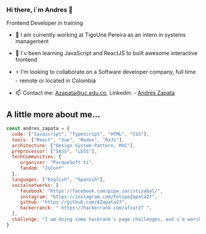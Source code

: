 ### Hi there, i´m Andres 👋

Frontend Developer in training

- 🔭 I am currently working at TigoUne Pereira as an intern in systems management 

- 🌱 I´v been learning JavaScript and ReactJS to built awesome interactive frontend

- ⚡ I'm looking to collaborate on a Software developer company, full time - remote or located in Colombia

- 📫 Contact me: Azapata@uc.edu.co,  Linkedin: - [Andres Zapata](https://www.linkedin.com/in/andres-zapata-aristizabal/)


## A little more about me...

```javascript
const andres_zapata = {
  code: ["Javascript", "Typescript", "HTML", "CSS"],
  tools: ["React", "Vue", "Redux", "RxJs"],
  architecture: ["Design System Pattern, MVC"],
  preprocessor: ["SASS", "LESS"],
  techCommunities: {
     organizer: "ParqueSoft ti",
     fandom: "JsConf"
  },
  languages: ["English", "Spanish"],
  socialnetworks: [ 
     facebook: "https://facebook.com/pipe.zaristizabal/", 
     instagram: "https://instagram.com/FelipeZapata27",
     github: "https://github.com/AZapata27",
     hackerranck: " https://hackerrank.com/afzar27 ",
  ],
  challenge: "I am doing some hackrank´s page challenges, and i´m woriking on my portfolio as junior dev"
}
```



<!--
**AZapata27/AZapata27** is a ✨ _special_ ✨ repository because its `README.md` (this file) appears on your GitHub profile.

Here are some ideas to get you started:

- 🔭 I’m currently working on ...
- 🌱 I’m currently learning ...
- 👯 I’m looking to collaborate on ...
- 🤔 I’m looking for help with ...
- 💬 Ask me about ...
- 📫 How to reach me: ...
- 😄 Pronouns: ...
- ⚡ Fun fact: ...
-->
